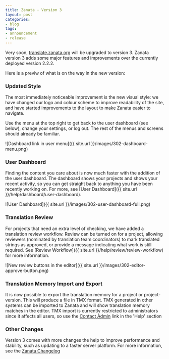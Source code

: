 ```yaml
---
title: Zanata - Version 3
layout: post
categories:
- blog
tags:
- announcement
- release
---
```


Very soon, [translate.zanata.org](http://translate.zanata.org) will be upgraded to version 3. Zanata version 3 adds some major features and improvements over the currently deployed version 2.2.2.

Here is a previw of what is on the way in the new version:


### Updated Style

The most immediately noticeable improvement is the new visual style: we have changed our logo and colour scheme to improve readability of the site, and have started improvements to the layout to make Zanata easier to navigate.

Use the menu at the top right to get back to the user dashboard (see below), change your settings, or log out. The rest of the menus and screens should already be familiar.

![Dashboard link in user menu]({{ site.url }}/images/302-dashboard-menu.png)


### User Dashboard

Finding the content you care about is now much faster with the addition of the user dashboard. The dashboard shows your projects and shows your recent activity, so you can get straight back to anything you have been recently working on. For more, see [User Dashboard]({{ site.url }}/help/dashboard/user-dashboard).

![User Dashboard]({{ site.url }}/images/302-user-dashboard-full.png)


### Translation Review

For projects that need an extra level of checking, we have added a translation review workflow. Review can be turned on for a project, allowing reviewers (nominated by translation team coordinators) to mark translated strings as approved, or provide a message indicating what work is still required. See [Review Workflow]({{ site.url }}/help/review/review-workflow) for more information.

![New review buttons in the editor]({{ site.url }}/images/302-editor-approve-button.png)


### Translation Memory Import and Export

It is now possible to export the translation memory for a project or project-version. This will produce a file in TMX format. TMX generated in other systems can be imported to Zanata and will show translation memory matches in the editor. TMX import is currently restricted to administrators since it affects all users, so use the [Contact Admin](https://translate.zanata.org/zanata/help/contact) link in the 'Help' section 


### Other Changes

Version 3 comes with more changes the help to improve performance and stability, such as updating to a faster server platform. For more information, see the [Zanata Changelog](https://raw.github.com/zanata/zanata-server/master/CHANGELOG.md)
